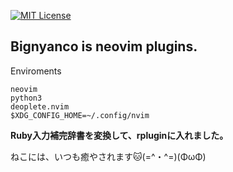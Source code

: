 [![MIT License](http://img.shields.io/badge/license-MIT-blue.svg?style=flat)](LICENSE)

## Bignyanco is neovim plugins. 

Enviroments

```
neovim
python3
deoplete.nvim
$XDG_CONFIG_HOME=~/.config/nvim
```

**Ruby入力補完辞書を変換して、rpluginに入れました。**

ねこには、いつも癒やされます🐱(=^・^=)(ΦωΦ)